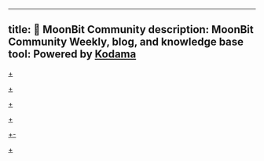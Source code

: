 
---
title: 🐰 MoonBit Community
description: MoonBit Community Weekly, blog, and knowledge base
tool: Powered by [Kodama](https://github.com/kokic/kodama)
---

[+](/overview/index.md#:embed)

[+](/contribution/index.md#:embed)

[+](/weekly/index.md#:embed)

[+](/blog/index.md#:embed)

[+-](/knowledge/index.md#:embed)

[+](/team/index.md#:embed)